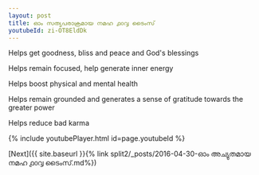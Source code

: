 ```yaml
---
layout: post
title: ഓം സത്യപരാക്രമായ നമഹ ൧൦൮ ടൈംസ്
youtubeId: zi-OT8EldDk
---
```

 
 
Helps get goodness, bliss and peace and God's blessings
 
Helps remain focused, help generate inner energy 
 
Helps boost physical and mental health 
 
Helps remain grounded and generates a sense of gratitude towards the greater power 
 
Helps reduce bad karma
 
 
 
 


{% include youtubePlayer.html id=page.youtubeId %}
 
[Next]({{ site.baseurl }}{% link  split2/_posts/2016-04-30-ഓം അച്യുതമായ നമഹ ൧൦൮ ടൈംസ്.md%})
 

